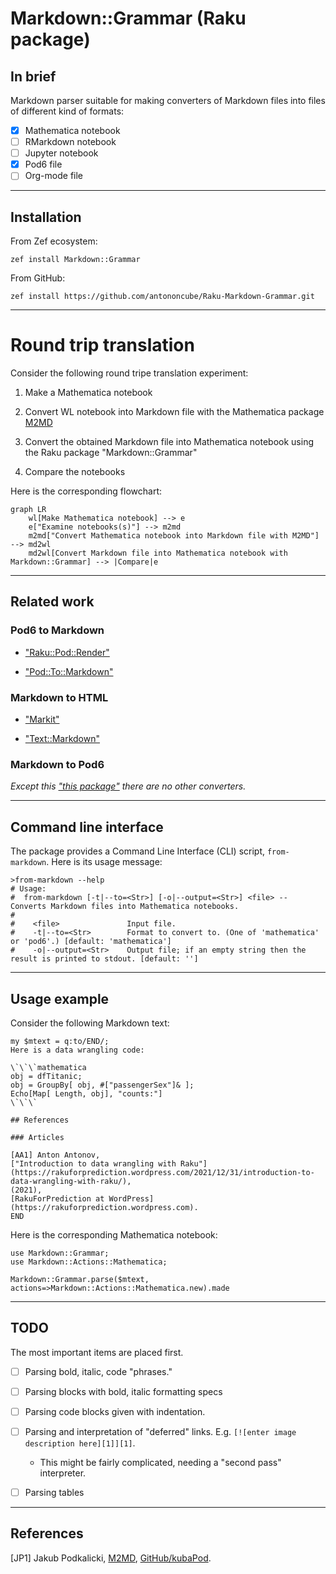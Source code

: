 # Markdown::Grammar (Raku package)

## In brief

Markdown parser suitable for making converters of Markdown files into files of different kind of formats:
- [X] Mathematica notebook
- [ ] RMarkdown notebook 
- [ ] Jupyter notebook
- [X] Pod6 file
- [ ] Org-mode file

------

## Installation

From Zef ecosystem:

```shell
zef install Markdown::Grammar
```

From GitHub:

```shell
zef install https://github.com/antononcube/Raku-Markdown-Grammar.git
```

------

# Round trip translation

Consider the following round tripe translation experiment:

1. Make a Mathematica notebook

2. Convert WL notebook into Markdown file with the Mathematica package [M2MD](https://github.com/kubaPod/M2MD)

3. Convert the obtained Markdown file into Mathematica notebook using the Raku package "Markdown::Grammar"

4. Compare the notebooks


Here is the corresponding flowchart:

```mermaid
graph LR
    wl[Make Mathematica notebook] --> e
    e["Examine notebooks(s)"] --> m2md
    m2md["Convert Mathematica notebook into Markdown file with M2MD"] --> md2wl
    md2wl[Convert Markdown file into Mathematica notebook with  Markdown::Grammar] --> |Compare|e
```

------

## Related work

### Pod6 to Markdown

- ["Raku::Pod::Render"](https://raku.land/zef:finanalyst/Raku::Pod::Render)

- ["Pod::To::Markdown"](https://raku.land/cpan:SOFTMOTH/Pod::To::Markdown)

### Markdown to HTML

- ["Markit"](https://raku.land/cpan:UZLUISF/Markit)

- ["Text::Markdown"](https://raku.land/zef:JJMERELO/Text::Markdown)

### Markdown to Pod6

*Except this 
["this package"](https://github.com/antononcube/Raku-Markdown-Grammar)
there are no other converters.*

------

## Command line interface

The package provides a Command Line Interface (CLI) script, `from-markdown`. Here is its usage message:

```shell
>from-markdown --help
# Usage:
#  from-markdown [-t|--to=<Str>] [-o|--output=<Str>] <file> -- Converts Markdown files into Mathematica notebooks.
#  
#    <file>               Input file.
#    -t|--to=<Str>        Format to convert to. (One of 'mathematica' or 'pod6'.) [default: 'mathematica']
#    -o|--output=<Str>    Output file; if an empty string then the result is printed to stdout. [default: '']
```

------

## Usage example

Consider the following Markdown text:

```perl6
my $mtext = q:to/END/;
Here is a data wrangling code:

\`\`\`mathematica
obj = dfTitanic;
obj = GroupBy[ obj, #["passengerSex"]& ];
Echo[Map[ Length, obj], "counts:"]
\`\`\`

## References

### Articles

[AA1] Anton Antonov,
["Introduction to data wrangling with Raku"](https://rakuforprediction.wordpress.com/2021/12/31/introduction-to-data-wrangling-with-raku/),
(2021),
[RakuForPrediction at WordPress](https://rakuforprediction.wordpress.com).
END
```

Here is the corresponding Mathematica notebook:


```perl6
use Markdown::Grammar;
use Markdown::Actions::Mathematica;

Markdown::Grammar.parse($mtext, actions=>Markdown::Actions::Mathematica.new).made
```

------

## TODO

The most important items are placed first.

- [ ] Parsing bold, italic, code "phrases."

- [ ] Parsing blocks with bold, italic formatting specs
  
- [ ] Parsing code blocks given with indentation.

- [ ] Parsing and interpretation of "deferred" links. E.g. `[![enter image description here][1]][1]`.

   - This might be fairly complicated, needing a "second pass" interpreter.  
   
- [ ] Parsing tables

------

## References

[JP1] Jakub Podkalicki,
[M2MD](https://github.com/kubaPod/M2MD),
[GitHub/kubaPod](https://github.com/kubaPod).

